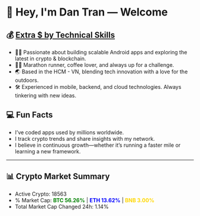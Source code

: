 # 👋 Hey, I'm Dan Tran — Welcome

## 💰 <a href="https://dantech.academy" target="_blank">Extra $ by Technical Skills</a>

- 🧑‍💻 Passionate about building scalable Android apps and exploring the latest in crypto & blockchain.
- 🏃‍♂️ Marathon runner, coffee lover, and always up for a challenge.
- 🌏 Based in the HCM - VN, blending tech innovation with a love for the outdoors.
- 🛠️ Experienced in mobile, backend, and cloud technologies. Always tinkering with new ideas.

## 💻 Fun Facts

- I’ve coded apps used by millions worldwide.
- I track crypto trends and share insights with my network.
- I believe in continuous growth—whether it’s running a faster mile or learning a new framework.

---

## 📊 Crypto Market Summary

- Active Crypto: 18563
- % Market Cap: <span style="color: green; font-weight: bold;">BTC 56.26%</span> | <span style="color: blue; font-weight: bold;">ETH 13.62%</span> | <span style="color: gold; font-weight: bold;">BNB 3.00%</span>
- Total Market Cap Changed 24h: 1.14%
